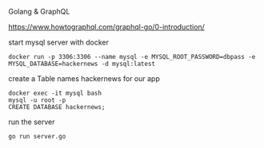 Golang & GraphQL

https://www.howtographql.com/graphql-go/0-introduction/

start mysql server with docker

    docker run -p 3306:3306 --name mysql -e MYSQL_ROOT_PASSWORD=dbpass -e MYSQL_DATABASE=hackernews -d mysql:latest

create a Table names hackernews for our app

    docker exec -it mysql bash
    mysql -u root -p
    CREATE DATABASE hackernews;

run the server

    go run server.go